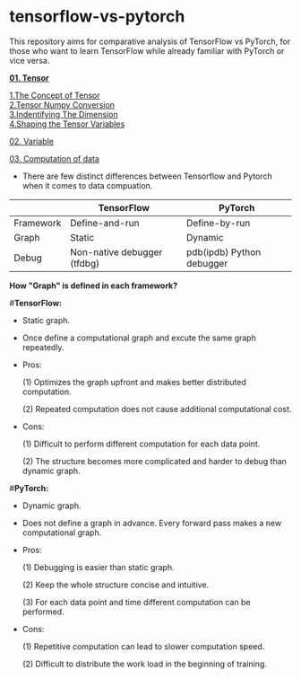 # tensorflow-vs-pytorch

This repository aims for comparative analysis of TensorFlow vs PyTorch, for those who want to learn TensorFlow while already familiar with PyTorch or vice versa.

[**01. Tensor**](https://github.com/tango4j/tensorflow-vs-pytorch/blob/master/01_tensor.ipynb)  

[1.The Concept of Tensor](https://render.githubusercontent.com/view/ipynb?commit=59e8df5d44e2a7578e78024f1313985ac81d4d30&enc_url=68747470733a2f2f7261772e67697468756275736572636f6e74656e742e636f6d2f74616e676f346a2f74656e736f72666c6f772d76732d7079746f7263682f353965386466356434346532613735373865373830323466313331333938356163383164346433302f30315f74656e736f722e6970796e62&nwo=tango4j%2Ftensorflow-vs-pytorch&path=01_tensor.ipynb&repository_id=127955188&repository_type=Repository#1.-The-Concept-of-Tensor)  
[2.Tensor Numpy Conversion](https://render.githubusercontent.com/view/ipynb?commit=59e8df5d44e2a7578e78024f1313985ac81d4d30&enc_url=68747470733a2f2f7261772e67697468756275736572636f6e74656e742e636f6d2f74616e676f346a2f74656e736f72666c6f772d76732d7079746f7263682f353965386466356434346532613735373865373830323466313331333938356163383164346433302f30315f74656e736f722e6970796e62&nwo=tango4j%2Ftensorflow-vs-pytorch&path=01_tensor.ipynb&repository_id=127955188&repository_type=Repository#2.-Tensor-Numpy-Conversion)  
[3.Indentifying The Dimension](https://render.githubusercontent.com/view/ipynb?commit=59e8df5d44e2a7578e78024f1313985ac81d4d30&enc_url=68747470733a2f2f7261772e67697468756275736572636f6e74656e742e636f6d2f74616e676f346a2f74656e736f72666c6f772d76732d7079746f7263682f353965386466356434346532613735373865373830323466313331333938356163383164346433302f30315f74656e736f722e6970796e62&nwo=tango4j%2Ftensorflow-vs-pytorch&path=01_tensor.ipynb&repository_id=127955188&repository_type=Repository#3.-Indentifying-The-Dimension)  
[4.Shaping the Tensor Variables](https://render.githubusercontent.com/view/ipynb?commit=59e8df5d44e2a7578e78024f1313985ac81d4d30&enc_url=68747470733a2f2f7261772e67697468756275736572636f6e74656e742e636f6d2f74616e676f346a2f74656e736f72666c6f772d76732d7079746f7263682f353965386466356434346532613735373865373830323466313331333938356163383164346433302f30315f74656e736f722e6970796e62&nwo=tango4j%2Ftensorflow-vs-pytorch&path=01_tensor.ipynb&repository_id=127955188&repository_type=Repository#4.-Shaping-the-Tensor-Variables)  

[02. Variable](https://github.com/tango4j/tensorflow-vs-pytorch/blob/master/02_variable.ipynb)

[03. Computation of data](https://github.com/tango4j/tensorflow-vs-pytorch/blob/master/03_computation_of_data.ipynb)


- There are few distinct differences between Tensorflow and Pytorch when it comes to data compuation.


|               | TensorFlow      | PyTorch        |
|---------------|-----------------|----------------|
| Framework     | Define-and-run  | Define-by-run  |
| Graph         | Static | Dynamic|
| Debug         | Non-native debugger (tfdbg) |pdb(ipdb) Python debugger|

**How "Graph" is defined in each framework?**

#**TensorFlow:** 

- Static graph.

- Once define a computational graph and excute the same graph repeatedly.

- Pros: 

    (1) Optimizes the graph upfront and makes better distributed computation.
    
    (2) Repeated computation does not cause additional computational cost.


- Cons: 

    (1) Difficult to perform different computation for each data point.
    
    (2) The structure becomes more complicated and harder to debug than dynamic graph. 


#**PyTorch:** 

- Dynamic graph.

- Does not define a graph in advance. Every forward pass makes a new computational graph.

- Pros: 

    (1) Debugging is easier than static graph.
    
    (2) Keep the whole structure concise and intuitive. 
    
    (3) For each data point and time different computation can be performed.
    
    
- Cons: 

    (1) Repetitive computation can lead to slower computation speed. 
    
    (2) Difficult to distribute the work load in the beginning of training.
    
   

